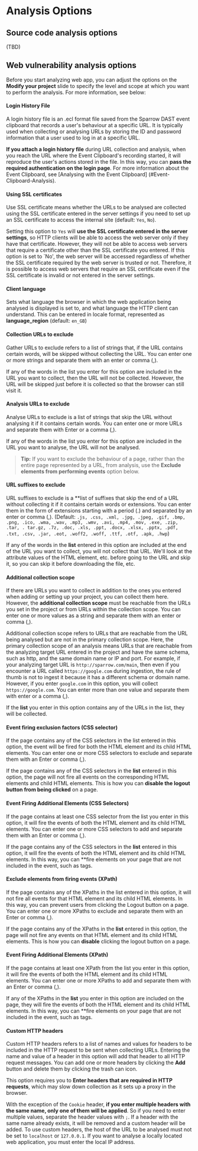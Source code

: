# Analysis Options

## Source code analysis options

(TBD)

## Web vulnerability analysis options

Before you start analyzing web app, you can adjust the options on the **Modify your project** slide to specify the level and scope at which you want to perform the analysis. For more information, see below:

#### Login History File

A login history file is an .ecl format file saved from the Sparrow DAST event clipboard that records a user's behaviour at a specific URL. It is typically used when collecting or analysing URLs by storing the ID and password information that a user used to log in at a specific URL.

**If you attach a login history file** during URL collection and analysis, when you reach the URL where the Event Clipboard's recording started, it will reproduce the user's actions stored in the file. In this way, you can **pass the required authentication on the login page**. For more information about the Event Clipboard, see [Analysing with the Event Clipboard] (#Event-Clipboard-Analysis).


#### Using SSL certificates

Use SSL certificate means whether the URLs to be analysed are collected using the SSL certificate entered in the server settings if you need to set up an SSL certificate to access the internal site (default: `Yes`, `No`).

Setting this option to `Yes` will **use the SSL certificate entered in the server settings**, so HTTP clients will be able to access the web server only if they have that certificate. However, they will not be able to access web servers that require a certificate other than the SSL certificate you entered. If this option is set to `No', the web server will be accessed regardless of whether the SSL certificate required by the web server is trusted or not. Therefore, it is possible to access web servers that require an SSL certificate even if the SSL certificate is invalid or not entered in the server settings.


#### Client language

Sets what language the browser in which the web application being analysed is displayed is set to, and what language the HTTP client can understand. This can be entered in locale format, represented as **language_region** (default: `en_GB`)


#### Collection URLs to exclude

Gather URLs to exclude refers to a list of strings that, if the URL contains certain words, will be skipped without collecting the URL. You can enter one or more strings and separate them with an enter or comma (,).

If any of the words in the list you enter for this option are included in the URL you want to collect, then the URL will not be collected. However, the URL will be skipped just before it is collected so that the browser can still visit it.


#### Analysis URLs to exclude

Analyse URLs to exclude is a list of strings that skip the URL without analysing it if it contains certain words. You can enter one or more URLs and separate them with Enter or a comma (,).

If any of the words in the list you enter for this option are included in the URL you want to analyse, the URL will not be analysed.

> **Tip:** If you want to exclude the behaviour of a page, rather than the entire page represented by a URL, from analysis, use the **Exclude elements from performing events** option below.


#### URL suffixes to exclude

URL suffixes to exclude is a **list of suffixes that skip the end of a URL without collecting it if it contains certain words or extensions. You can enter them in the form of extensions starting with a period (.) and separated by an enter or comma (,). (Default: `.js, .css, .xml, .jpg, .jpeg, .gif, .bmp, .png, .ico, .wma, .wav, .mp3, .wmv, .avi, .mp4, .mov, .exe, .zip, .tar, . tar.gz, .7z, .doc, .xls, .ppt, .docx, .xlsx, .pptx, .pdf, .txt, .csv, .jar, .eot, .woff2, .woff, .ttf, .otf, .apk, .hwp`)

If any of the words in the **list** entered in this option are included at the end of the URL you want to collect, you will not collect that URL. We'll look at the attribute values of the HTML element, etc. before going to the URL and skip it, so you can skip it before downloading the file, etc.


#### Additional collection scope

If there are URLs you want to collect in addition to the ones you entered when adding or setting up your project, you can collect them here. However, the **additional collection scope** must be reachable from the URLs you set in the project or from URLs within the collection scope. You can enter one or more values as a string and separate them with an enter or comma (,).

Additional collection scope refers to URLs that are reachable from the URL being analysed but are not in the primary collection scope. Here, the primary collection scope of an analysis means URLs that are reachable from the analyzing target URL entered in the project and have the same schema, such as http, and the same domain name or IP and port. For example, if your analyzing target URL is `http://sparrow.com/main`, then even if you encounter a URL called `https://google.com` during ingestion, the rule of thumb is not to ingest it because it has a different schema or domain name. However, if you enter `google.com` in this option, you will collect `https://google.com`. You can enter more than one value and separate them with enter or a comma (,).

If the **list** you enter in this option contains any of the URLs in the list, they will be collected.


#### Event firing exclusion factors (CSS selector)

If the page contains any of the CSS selectors in the list entered in this option, the event will be fired for both the HTML element and its child HTML elements. You can enter one or more CSS selectors to exclude and separate them with an Enter or comma (,).

If the page contains any of the CSS selectors in the **list** entered in this option, the page will not fire all events on the corresponding HTML elements and child HTML elements. This is how you can **disable the logout button from being clicked** on a page.


#### Event Firing Additional Elements (CSS Selectors)

If the page contains at least one CSS selector from the list you enter in this option, it will fire the events of both the HTML element and its child HTML elements. You can enter one or more CSS selectors to add and separate them with an Enter or comma (,).

If the page contains any of the CSS selectors in the **list** entered in this option, it will fire the events of both the HTML element and its child HTML elements. In this way, you can **fire elements on your page that are not included in the event, such as tags.


#### Exclude elements from firing events (XPath)

If the page contains any of the XPaths in the list entered in this option, it will not fire all events for that HTML element and its child HTML elements. In this way, you can prevent users from clicking the Logout button on a page. You can enter one or more XPaths to exclude and separate them with an Enter or comma (,).

If the page contains any of the XPaths in the **list** entered in this option, the page will not fire any events on that HTML element and its child HTML elements. This is how you can **disable** clicking the logout button on a page.


#### Event Firing Additional Elements (XPath)

If the page contains at least one XPath from the list you enter in this option, it will fire the events of both the HTML element and its child HTML elements. You can enter one or more XPaths to add and separate them with an Enter or comma (,).

If any of the XPaths in the **list** you enter in this option are included on the page, they will fire the events of both the HTML element and its child HTML elements. In this way, you can **fire elements on your page that are not included in the event, such as tags.


#### Custom HTTP headers

Custom HTTP headers refers to a list of names and values for headers to be included in the HTTP request to be sent when collecting URLs. Entering the name and value of a header in this option will add that header to all HTTP request messages. You can add one or more headers by clicking the **Add** button and delete them by clicking the trash can icon.

This option requires you to **Enter headers that are required in HTTP requests**, which may slow down collection as it sets up a proxy in the browser.

With the exception of the `Cookie` header, **if you enter multiple headers with the same name, only one of them will be applied**. So if you need to enter multiple values, separate the header values with `;`. If a header with the same name already exists, it will be removed and a custom header will be added. To use custom headers, the host of the URL to be analysed must not be set to `localhost` or `127.0.0.1`. If you want to analyse a locally located web application, you must enter the local IP address.

